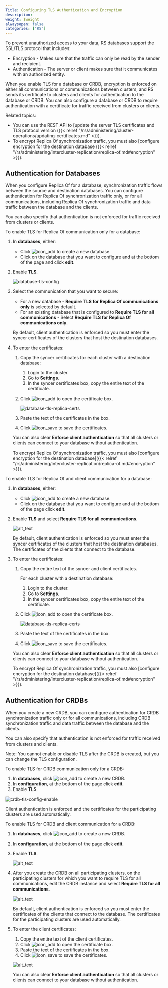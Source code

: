 ```yaml
---
Title: Configuring TLS Authentication and Encryption
description: 
weight: $weight
alwaysopen: false
categories: ["RS"]
---
```

To prevent unauthorized access to your data, RS databases support the SSL/TLS protocol that includes:

- Encryption - Makes sure that the traffic can only be read by the sender and recipient.
- Authentication - The server or client makes sure that it communicates with an authorized entity.

When you enable TLS for a database or CRDB, encryption is enforced on either all communications or communications between clusters, and RS sends its certificate to clusters and clients for authentication to the database or CRDB. You can also configure a database or CRDB to require authentication with a certificate for traffic received from clusters or clients.

Related topics:

- You can use the REST API to [update the server TLS certificates and TLS protocol version
  ({{< relref "/rs/administering/cluster-operations/updating-certificates.md" >}}).
- To encrypt Replica Of synchronization traffic, you must also [configure encryption for the destination database
  ({{< relref "/rs/administering/intercluster-replication/replica-of.md#encryption" >}}).

## Authentication for Databases

When you configure Replica Of for a database, synchronization traffic flows between the
source and destination databases. You can
configure authentication for Replica Of synchronization traffic only, or for all
communications, including Replica Of synchronization traffic and data traffic between
the database and the clients.

You can also specify that authentication is not enforced for traffic received from
clusters or clients.

To enable TLS for Replica Of communication only for a database:

1. In **databases**, either:
    - Click ![icon_add](/images/rs/icon_add.png "+") to create a new database.
    - Click on the database that you want to configure and at the bottom of the page
    and click **edit**.
1. Enable **TLS**.

    ![database-tls-config](/images/rs/database-tls-config.png "Database TLS Configuration")

1. Select the communication that you want to secure: 
    - For a new database - **Require TLS for Replica Of communications only** is
    selected by default.
    - For an existing database that is configured to **Require TLS for all
    communications** - Select **Require TLS for Replica Of communications only**.

    By default, client authentication is enforced so you must enter the syncer certificates
    of the clusters that host the destination databases.

1. To enter the certificates:
    1. Copy the syncer certificates for each cluster with a destination database:
        1. Login to the cluster.
        1. Go to **Settings**.
        1. In the syncer certificates box, copy the entire text of the certificate.
    1. Click ![icon_add](/images/rs/icon_add.png "+") to open the certificate box.

        ![database-tls-replica-certs](/images/rs/database-tls-replica-certs.png "Database TLS Configuration")

    1. Paste the text of the certificates in the box.
    1. Click ![icon_save](/images/rs/icon_save.png "Save")
    to save the certificates.

    You can also clear **Enforce client authentication** so that all clusters or
    clients can connect to your database without authentication.

    To encrypt Replica Of synchronization traffic, you must also [configure encryption for the destination database]({{< relref "/rs/administering/intercluster-replication/replica-of.md#encryption" >}}).

To enable TLS for Replica Of and client communication for a database:

1. In **databases**, either:
    - Click ![icon_add](/images/rs/icon_add.png "+")
    to create a new database.
    - Click on the database that you want to configure and at the bottom of the
    page click **edit**.
1. Enable **TLS** and select **Require TLS for all communications**.

    ![alt_text](/images/TLS-Configuration6.png "image_tooltip")

    By default, client authentication is enforced so you must enter the syncer
    certificates of the clusters that host the destination databases.
    The certificates of the clients that connect to the database.

1. To enter the certificates:
    1. Copy the entire text of the syncer and client certificates.

        For each cluster with a destination database:

        1. Login to the cluster.
        1. Go to **Settings**.
        1. In the syncer certificates box, copy the entire text of the certificate.
    1. Click ![icon_add](/images/rs/icon_add.png "+")
    to open the certificate box.

        ![database-tls-replica-certs](/images/rs/database-tls-replica-certs.png "Database TLS Configuration")

    1. Paste the text of the certificates in the box.
    1. Click ![icon_save](/images/rs/icon_save.png "Save")
    to save the certificates.

    You can also clear **Enforce client authentication** so that all clusters or clients can connect to your database without authentication.

    To encrypt Replica Of synchronization traffic, you must also [configure encryption for the destination database]({{< relref "/rs/administering/intercluster-replication/replica-of.md#encryption" >}}).

## Authentication for CRDBs

When you create a new CRDB, you can configure authentication for CRDB synchronization traffic only or for all communications, including CRDB synchronization traffic and data traffic between the database and the clients.

You can also specify that authentication is not enforced for traffic received from clusters and clients.

Note: You cannot enable or disable TLS after the CRDB is created, but you can change the TLS configuration.

To enable TLS for CRDB communication only for a CRDB:

1. In **databases**, click ![icon_add](/images/rs/icon_add.png "+")
    to create a new CRDB.
1. In **configuration**, at the bottom of the page click **edit**.
1. Enable **TLS**.

![crdb-tls-config-enable](/images/rs/crdb-tls-config-enable.png "crdb-tls-config-enable")

Client authentication is enforced and the certificates for the participating clusters are used automatically.

To enable TLS for CRDB and client communication for a CRDB:

1. In **databases**, click ![icon_add](/images/rs/icon_add.png "+")
    to create a new CRDB.
1. In **configuration**, at the bottom of the page click **edit**.
1. Enable **TLS**.

    ![alt_text](/images/TLS-Configuration13.png "image_tooltip")

1. After you create the CRDB on all participating clusters, on the participating clusters
    for which you want to require TLS for all communications, edit the CRDB instance and
    select **Require TLS for all communications**.

    ![alt_text](/images/TLS-Configuration14.png "image_tooltip")

    By default, client authentication is enforced so you must enter the certificates
    of the clients that connect to the database. The certificates for the participating
    clusters are used automatically.

1. To enter the client certificates:
    1. Copy the entire text of the client certificates.
    1. Click ![icon_add](/images/rs/icon_add.png "+")
    to open the certificate box.
    1. Paste the text of the certificates in the box.
    1. Click ![icon_save](/images/rs/icon_save.png "Save")
    to save the certificates.

    ![alt_text](/images/TLS-Configuration17.png "image_tooltip")

    You can also clear **Enforce client authentication** so that all clusters or clients can connect to your database without authentication.
